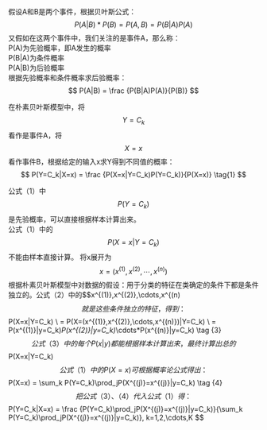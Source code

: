 假设A和B是两个事件，根据贝叶斯公式：  
$$
P(A|B) * P(B) = P(A, B) = P(B|A)P(A)
$$
又假如在这两个事件中，我们关注的是事件A，那么称：  
P(A)为先验概率，即A发生的概率  
P(B|A)为条件概率  
P(A|B)为后验概率  
根据先验概率和条件概率求后验概率：  
$$
P(A|B) = \frac {P(B|A)P(A)}{P(B)}
$$

在朴素贝叶斯模型中，将$$Y=C_k$$看作是事件A，将$$X=x$$看作事件B，根据给定的输入x求Y得到不同值的概率：  
$$
P(Y=C_k|X=x) = \frac {P(X=x|Y=C_k)P(Y=C_k)}{P(X=x)} \tag{1}
$$  

公式（1）中$$P(Y=C_k)$$是先验概率，可以直接根据样本计算出来。  
公式（1）中的$$P(X=x|Y=C_k)$$不能由样本直接计算。
将x展开为  
$$
x=(x^{(1)},x^{(2)},\cdots,x^{(n)}) \tag {2}
$$
根据朴素贝叶斯模型中对数据的假设：用于分类的特征在类确定的条件下都是条件独立的。公式（2）中的$$x^{(1)},x^{(2)},\cdots,x^{(n)$$就是这些条件独立的特征，得到：  
$$
P(X=x|Y=C_k) \\
= P(X=(x^{(1)},x^{(2)},\cdots,x^{(n)})|Y=C_k) \\
= P(x^{(1)}|y=C_k)*P(x^{(2)}|y=C_k)*\cdots*P(x^{(n)}|y=C_k) \tag {3}
$$
公式（3）中的每个P(x|y)都能根据样本计算出来，最终计算出总的$$P(X=x|Y=C_k)$$  
公式（1）中的P(X=x)可根据概率论公式得出：  
$$
P(X=x) = \sum_k P(Y=C_k)\prod_jP(X^{(j)}=x^{(j)}|y=C_k) \tag {4}
$$
把公式（3）、（4）代入公式（1）得：  
$$
P(Y=C_k|X=x) = \frac {P(Y=C_k)\prod_jP(X^{(j)}=x^{(j)}|y=C_k)}{\sum_k P(Y=C_k)\prod_jP(X^{(j)}=x^{(j)}|y=C_k)}, k=1,2,\cdots,K
$$
